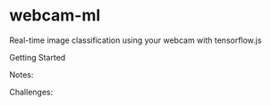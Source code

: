 # webcam-ml
Real-time image classification using your webcam with tensorflow.js

Getting Started




Notes:


Challenges:
